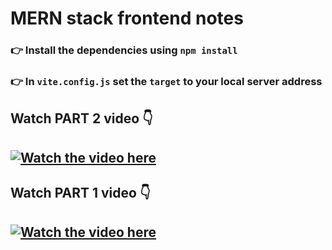 # MERN stack frontend notes

### 👉 Install the dependencies using `npm install`

### 👉 In `vite.config.js`  set the `target` to your local server address

## Watch PART 2 video 👇
## [![Watch the video here](https://i3.ytimg.com/vi/3lbi7S26QYw/maxresdefault.jpg)](https://youtu.be/3lbi7S26QYw)

## Watch PART 1 video 👇
## [![Watch the video here](https://i3.ytimg.com/vi/rAOuOcXz81E/maxresdefault.jpg)](https://youtu.be/rAOuOcXz81E)
